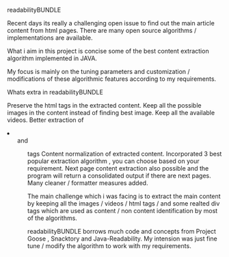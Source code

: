 readabilityBUNDLE

Recent days its really a challenging open issue to find out the main article content from html pages. 
There are many open source algorithms / implementations are available. 

What i aim in this project is concise some of the best content extraction algorithm implemented in JAVA.

My focus is mainly on the tuning parameters and customization / modifications of these algorithmic features according to 
my requirements.

Whats extra in readabilityBUNDLE

Preserve the html tags in the extracted content.
Keep all the possible images in the content instead of finding best image.
Keep all the available videos.
Better extraction of <li> <ul> and <ol> tags
Content normalization of extracted content.
Incorporated 3 best popular extraction algorithm , you can choose based on your requirement.
Next page content extraction also possible and the program will return a consolidated output if there are next pages.
Many cleaner / formatter measures added.

The main challenge which i was facing is to extract the main content by keeping all the images / videos / html tags / and some realted div tags
which are used as content / non content identification by most of the algorithms.

readabilityBUNDLE borrows much code and concepts from Project Goose , Snacktory and Java-Readability. My intension was just fine tune / modify the algorithm to work
with my requirements.
